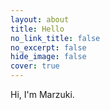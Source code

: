 ```yaml
---
layout: about
title: Hello
no_link_title: false 
no_excerpt: false 
hide_image: false
cover: true
---
```


Hi, I'm Marzuki.